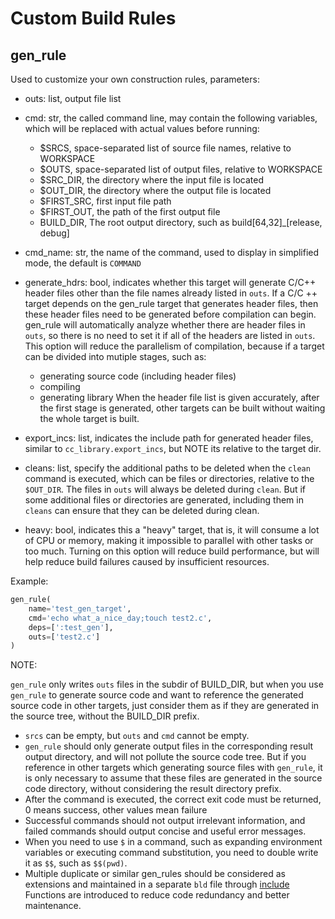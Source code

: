 # Custom Build Rules

## gen\_rule

Used to customize your own construction rules, parameters:

- outs: list, output file list
- cmd: str, the called command line, may contain the following variables, which will be replaced with actual values before running:
    - $SRCS, space-separated list of source file names, relative to WORKSPACE
    - $OUTS, space-separated list of output files, relative to WORKSPACE
    - $SRC\_DIR, the directory where the input file is located
    - $OUT\_DIR, the directory where the output file is located
    - $FIRST\_SRC, first input file path
    - $FIRST\_OUT, the path of the first output file
    - BUILD\_DIR, The root output directory, such as build[64,32]\_[release, debug]

- cmd\_name: str, the name of the command, used to display in simplified mode, the default is `COMMAND`
- generate\_hdrs: bool, indicates whether this target will generate C/C++ header files other than the file names already listed in `outs`.
  If a C/C ++ target depends on the gen\_rule target that generates header files, then these header files need to be generated before compilation can begin.
  gen\_rule will automatically analyze whether there are header files in `outs`, so there is no need to set it if all of the headers are listed in `outs`.
  This option will reduce the parallelism of compilation, because if a target can be divided into mutiple stages, such as:
  - generating source code (including header files)
  - compiling
  - generating library
  When the header file list is given accurately, after the first stage is generated, other targets can be built without waiting the whole target is built.
- export\_incs: list, indicates the include path for generated header files, similar to `cc_library.export_incs`, but NOTE its relative to the target dir.
- cleans: list, specify the additional paths to be deleted when the `clean` command is executed, which can be files or directories, relative to the `$OUT_DIR`.
  The files in `outs` will always be deleted during `clean`. But if some additional files or directories are generated, including them in `cleans` can ensure that they can be deleted during clean.
- heavy: bool, indicates this a "heavy" target, that is, it will consume a lot of CPU or memory, making it impossible to parallel with other tasks or too much.
  Turning on this option will reduce build performance, but will help reduce build failures caused by insufficient resources.

Example:

```python
gen_rule(
    name='test_gen_target',
    cmd='echo what_a_nice_day;touch test2.c',
    deps=[':test_gen'],
    outs=['test2.c']
)
````

NOTE:

 `gen_rule` only writes `outs` files in the subdir of BUILD\_DIR, but when you use `gen_rule`
to generate source code and want to reference the generated source code in other targets, just
consider them as if they are generated in the source tree, without the BUILD\_DIR prefix.

- `srcs` can be empty, but `outs` and `cmd` cannot be empty.
- `gen_rule` should only generate output files in the corresponding result output directory, and will not pollute the source code tree. But if you reference in other targets
  which generating source files with `gen_rule`, it is only necessary to assume that these files are generated in the source code directory, without considering the result directory prefix.
- After the command is executed, the correct exit code must be returned, 0 means success, other values mean failure
- Successful commands should not output irrelevant information, and failed commands should output concise and useful error messages.
- When you need to use `$` in a command, such as expanding environment variables or executing command substitution, you need to double write it as `$$`, such as `$$(pwd)`.
- Multiple duplicate or similar gen_rules should be considered as extensions and maintained in a separate `bld` file through [include](../functions.md#include)
  Functions are introduced to reduce code redundancy and better maintenance.
